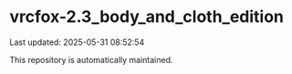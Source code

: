 # vrcfox-2.3_body_and_cloth_edition

Last updated: 2025-05-31 08:52:54

This repository is automatically maintained.
